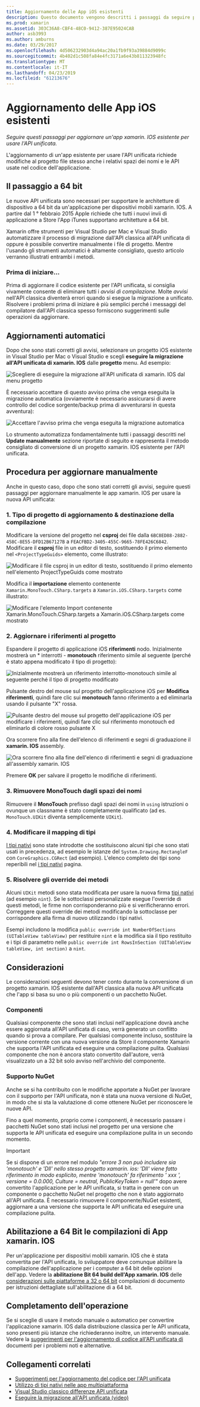 ```yaml
---
title: Aggiornamento delle App iOS esistenti
description: Questo documento vengono descritti i passaggi da seguire per aggiornare un'app xamarin. IOS dall'API classica all'API unificata.
ms.prod: xamarin
ms.assetid: 303C36A8-CBF4-48C0-9412-387E95024CAB
author: asb3993
ms.author: amburns
ms.date: 03/29/2017
ms.openlocfilehash: 4d506232903d4a94ac20a1fb9f93a39884d9099c
ms.sourcegitcommit: 4b402d1c508fa84e4fc3171a6e43b811323948fc
ms.translationtype: MT
ms.contentlocale: it-IT
ms.lasthandoff: 04/23/2019
ms.locfileid: "61213676"
---
```

# <a name="updating-existing-ios-apps"></a>Aggiornamento delle App iOS esistenti

_Seguire questi passaggi per aggiornare un'app xamarin. IOS esistente per usare l'API unificata._

L'aggiornamento di un'app esistente per usare l'API unificata richiede modifiche al progetto file stesso anche i relativi spazi dei nomi e le API usate nel codice dell'applicazione.

## <a name="the-road-to-64-bits"></a>Il passaggio a 64 bit

Le nuove API unificata sono necessari per supportare le architetture di dispositivo a 64 bit da un'applicazione per dispositivi mobili xamarin. IOS. A partire dal 1 ° febbraio 2015 Apple richiede che tutti i nuovi invii di applicazione a Store l'App iTunes supportano architetture a 64 bit.

Xamarin offre strumenti per Visual Studio per Mac e Visual Studio automatizzare il processo di migrazione dall'API classica all'API unificata di oppure è possibile convertire manualmente i file di progetto. Mentre l'usando gli strumenti automatici è altamente consigliato, questo articolo verranno illustrati entrambi i metodi.

### <a name="before-you-start"></a>Prima di iniziare...

Prima di aggiornare il codice esistente per l'API unificata, si consiglia vivamente consente di eliminare tutti i *avvisi di compilazione*. Molte *avvisi* nell'API classica diventerà errori quando si esegue la migrazione a unificato. Risolvere i problemi prima di iniziare è più semplici perché i messaggi del compilatore dall'API classica spesso forniscono suggerimenti sulle operazioni da aggiornare.

## <a name="automated-updating"></a>Aggiornamenti automatici

Dopo che sono stati corretti gli avvisi, selezionare un progetto iOS esistente in Visual Studio per Mac o Visual Studio e scegli **eseguire la migrazione all'API unificata di xamarin. IOS** dalle **progetto** menu. Ad esempio:

![](updating-ios-apps-images/beta-tool1.png "Scegliere di eseguire la migrazione all'API unificata di xamarin. IOS dal menu progetto")

È necessario accettare di questo avviso prima che venga eseguita la migrazione automatica (ovviamente è necessario assicurarsi di avere controllo del codice sorgente/backup prima di avventurarsi in questa avventura):

![](updating-ios-apps-images/beta-tool2.png "Accettare l'avviso prima che venga eseguita la migrazione automatica")

Lo strumento automatizza fondamentalmente tutti i passaggi descritti nel **Update manualmente** sezione riportate di seguito e rappresenta il metodo consigliato di conversione di un progetto xamarin. IOS esistente per l'API unificata.

## <a name="steps-to-update-manually"></a>Procedura per aggiornare manualmente

Anche in questo caso, dopo che sono stati corretti gli avvisi, seguire questi passaggi per aggiornare manualmente le app xamarin. IOS per usare la nuova API unificata:

### <a name="1-update-project-type--build-target"></a>1. Tipo di progetto di aggiornamento & destinazione della compilazione

Modificare la versione del progetto nel **csproj** dei file dalla `6BC8ED88-2882-458C-8E55-DFD12B67127B` a `FEACFBD2-3405-455C-9665-78FE426C6842`. Modificare il **csproj** file in un editor di testo, sostituendo il primo elemento nel `<ProjectTypeGuids>` elemento, come illustrato:

![](updating-ios-apps-images/csproj.png "Modificare il file csproj in un editor di testo, sostituendo il primo elemento nell'elemento ProjectTypeGuids come mostrato")

Modifica il **importazione** elemento contenente `Xamarin.MonoTouch.CSharp.targets` a `Xamarin.iOS.CSharp.targets` come illustrato:

![](updating-ios-apps-images/csproj2.png "Modificare l'elemento Import contenente Xamarin.MonoTouch.CSharp.targets a Xamarin.iOS.CSharp.targets come mostrato")

### <a name="2-update-project-references"></a>2. Aggiornare i riferimenti al progetto

Espandere il progetto di applicazione iOS **riferimenti** nodo. Inizialmente mostrerà un * interrotti - **monotouch** riferimento simile al seguente (perché è stato appena modificato il tipo di progetto):

![](updating-ios-apps-images/references.png "Inizialmente mostrerà un riferimento interrotto-monotouch simile al seguente perché il tipo di progetto modificato")

Pulsante destro del mouse sul progetto dell'applicazione iOS per **Modifica riferimenti**, quindi fare clic sui **monotouch** fanno riferimento a ed eliminarla usando il pulsante "X" rossa.

![](updating-ios-apps-images/references-delete-monotouch-sml.png "Pulsante destro del mouse sul progetto dell'applicazione iOS per modificare i riferimenti, quindi fare clic sul riferimento monotouch ed eliminarlo di colore rosso pulsante X")

Ora scorrere fino alla fine dell'elenco di riferimenti e segni di graduazione il **xamarin. IOS** assembly.

![](updating-ios-apps-images/references-add-xamarinios-sml.png "Ora scorrere fino alla fine dell'elenco di riferimenti e segni di graduazione all'assembly xamarin. IOS")

Premere **OK** per salvare il progetto le modifiche di riferimenti.

### <a name="3-remove-monotouch-from-namespaces"></a>3. Rimuovere MonoTouch dagli spazi dei nomi

Rimuovere il **MonoTouch** prefisso dagli spazi dei nomi in `using` istruzioni o ovunque un classname è stato completamente qualificato (ad es. `MonoTouch.UIKit` diventa semplicemente `UIKit`).

### <a name="4-remap-types"></a>4. Modificare il mapping di tipi

[I tipi nativi](~/cross-platform/macios/nativetypes.md) sono state introdotte che sostituiscono alcuni tipi che sono stati usati in precedenza, ad esempio le istanze del `System.Drawing.RectangleF` con `CoreGraphics.CGRect` (ad esempio). L'elenco completo dei tipi sono reperibili nel [i tipi nativi](~/cross-platform/macios/nativetypes.md) pagina.

### <a name="5-fix-method-overrides"></a>5. Risolvere gli override dei metodi

Alcuni `UIKit` metodi sono stata modificata per usare la nuova firma [tipi nativi](~/cross-platform/macios/nativetypes.md) (ad esempio `nint`). Se le sottoclassi personalizzate esegue l'override di questi metodi, le firme non corrisponderanno più e si verificheranno errori. Correggere questi override dei metodi modificando la sottoclasse per corrispondere alla firma di nuovo utilizzando i tipi nativi.

Esempi includono la modifica `public override int NumberOfSections (UITableView tableView)` per restituire `nint` e la modifica sia il tipo restituito e i tipi di parametro nelle `public override int RowsInSection (UITableView tableView, int section)` a `nint`.

## <a name="considerations"></a>Considerazioni

Le considerazioni seguenti devono tener conto durante la conversione di un progetto xamarin. IOS esistente dall'API classica alla nuova API unificata che l'app si basa su uno o più componenti o un pacchetto NuGet.

### <a name="components"></a>Componenti

Qualsiasi componente che sono stati inclusi nell'applicazione dovrà anche essere aggiornata all'API unificata di caso, verrà generato un conflitto quando si prova a compilare. Per qualsiasi componente incluso, sostituire la versione corrente con una nuova versione da Store il componente Xamarin che supporta l'API unificata ed eseguire una compilazione pulita. Qualsiasi componente che non è ancora stato convertito dall'autore, verrà visualizzato un a 32 bit solo avviso nell'archivio del componente.

### <a name="nuget-support"></a>Supporto NuGet

Anche se si ha contribuito con le modifiche apportate a NuGet per lavorare con il supporto per l'API unificata, non è stata una nuova versione di NuGet, in modo che si sta la valutazione di come ottenere NuGet per riconoscere le nuove API.

Fino a quel momento, proprio come i componenti, è necessario passare i pacchetti NuGet sono stati inclusi nel progetto per una versione che supporta le API unificata ed eseguire una compilazione pulita in un secondo momento.

> [!IMPORTANT]
> Se si dispone di un errore nel modulo _"errore 3 non può includere sia 'monotouch' e 'Dll' nello stesso progetto xamarin. ios: 'Dll' viene fatto riferimento in modo esplicito, mentre 'monotouch' fa riferimento ' xxx ', versione = 0.0.000, Culture = neutral, PublicKeyToken = null'"_ dopo avere convertito l'applicazione per le API unificata, si tratta in genere con un componente o pacchetto NuGet nel progetto che non è stato aggiornato all'API unificata. È necessario rimuovere il componente/NuGet esistenti, aggiornare a una versione che supporta le API unificata ed eseguire una compilazione pulita.

## <a name="enabling-64-bit-builds-of-xamarinios-apps"></a>Abilitazione a 64 Bit le compilazioni di App xamarin. IOS

Per un'applicazione per dispositivi mobili xamarin. IOS che è stata convertita per l'API unificata, lo sviluppatore deve comunque abilitare la compilazione dell'applicazione per i computer a 64 bit delle opzioni dell'app. Vedere la **abilitazione Bit 64 build dell'App xamarin. IOS** delle [considerazioni sulle piattaforme a 32 o 64 bit](~/cross-platform/macios/32-and-64/index.md#enable-64) compilazioni di documento per istruzioni dettagliate sull'abilitazione di a 64 bit.

## <a name="finishing-up"></a>Completamento dell'operazione

Se si sceglie di usare il metodo manuale o automatico per convertire l'applicazione xamarin. IOS dalla distribuzione classica per le API unificata, sono presenti più istanze che richiederanno inoltre, un intervento manuale. Vedere la [suggerimenti per l'aggiornamento di codice all'API unificata di](~/cross-platform/macios/unified/updating-tips.md) documenti per i problemi noti e alternative.

## <a name="related-links"></a>Collegamenti correlati

- [Suggerimenti per l'aggiornamento del codice per l'API unificata](~/cross-platform/macios/unified/updating-tips.md)
- [Utilizzo di tipi nativi nelle app multipiattaforma](~/cross-platform/macios/native-types-cross-platform.md)
- [Visual Studio classico differenze API unificata](https://developer.xamarin.com/releases/ios/api_changes/classic-vs-unified-8.6.0/)
- [Eseguire la migrazione all'API unificata (video)](http://university.xamarin.com/lightninglectures/migrating-to-the-unified-api)
